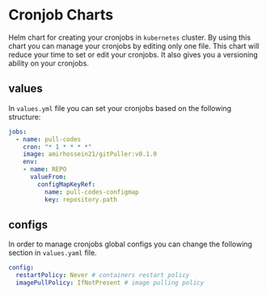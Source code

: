 # Cronjob Charts

Helm chart for creating your cronjobs in ```kubernetes``` cluster. By using this
chart you can manage your cronjobs by editing only one file. This chart will reduce
your time to set or edit your cronjobs. It also gives you a versioning ability on your
cronjobs.

## values

In ```values.yml``` file you can set your cronjobs based on the following structure:

```yaml
jobs:
  - name: pull-codes
    cron: "* 1 * * * *"
    image: amirhossein21/gitPuller:v0.1.0
    env:
    - name: REPO
      valueFrom:
        configMapKeyRef:
          name: pull-codes-configmap
          key: repository.path
```

## configs

In order to manage cronjobs global configs you can change the following section
in ```values.yaml``` file.

```yaml
config:
  restartPolicy: Never # containers restart policy
  imagePullPolicy: IfNotPresent # image pulling policy
```
